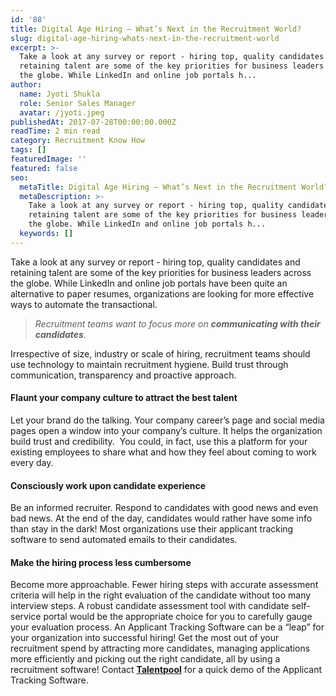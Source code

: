 ```yaml
---
id: '88'
title: Digital Age Hiring – What’s Next in the Recruitment World?
slug: digital-age-hiring-whats-next-in-the-recruitment-world
excerpt: >-
  Take a look at any survey or report - hiring top, quality candidates and
  retaining talent are some of the key priorities for business leaders across
  the globe. While LinkedIn and online job portals h...
author:
  name: Jyoti Shukla
  role: Senior Sales Manager
  avatar: /jyoti.jpeg
publishedAt: 2017-07-28T00:00:00.000Z
readTime: 2 min read
category: Recruitment Know How
tags: []
featuredImage: ''
featured: false
seo:
  metaTitle: Digital Age Hiring – What’s Next in the Recruitment World?
  metaDescription: >-
    Take a look at any survey or report - hiring top, quality candidates and
    retaining talent are some of the key priorities for business leaders across
    the globe. While LinkedIn and online job portals h...
  keywords: []
---
```


Take a look at any survey or report - hiring top, quality candidates and retaining talent are some of the key priorities for business leaders across the globe. While LinkedIn and online job portals have been quite an alternative to paper resumes, organizations are looking for more effective ways to automate the transactional.

> _Recruitment teams want to focus more on **communicating with their candidates**._

<!--more--> Irrespective of size, industry or scale of hiring, recruitment teams should use technology to maintain recruitment hygiene. Build trust through communication, transparency and proactive approach.

#### **Flaunt your company culture to attract the best talent**

Let your brand do the talking. Your company career’s page and social media pages open a window into your company’s culture. It helps the organization build trust and credibility.  You could, in fact, use this a platform for your existing employees to share what and how they feel about coming to work every day.

#### **Consciously work upon candidate experience**

Be an informed recruiter. Respond to candidates with good news and even bad news. At the end of the day, candidates would rather have some info than stay in the dark! Most organizations use their applicant tracking software to send automated emails to their candidates.

#### **Make the hiring process less cumbersome**

Become more approachable. Fewer hiring steps with accurate assessment criteria will help in the right evaluation of the candidate without too many interview steps. A robust candidate assessment tool with candidate self-service portal would be the appropriate choice for you to carefully gauge your evaluation process. An Applicant Tracking Software can be a “leap” for your organization into successful hiring! Get the most out of your recruitment spend by attracting more candidates, managing applications more efficiently and picking out the right candidate, all by using a recruitment software! Contact **[Talentpool](https://www.thetalentpool.ai/contact-recruitment-software-company.html)** for a quick demo of the Applicant Tracking Software.
